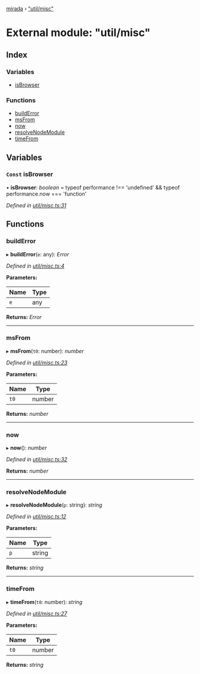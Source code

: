 [mirada](../README.md) › ["util/misc"](_util_misc_.md)

# External module: "util/misc"


## Index

### Variables

* [isBrowser](_util_misc_.md#const-isbrowser)

### Functions

* [buildError](_util_misc_.md#builderror)
* [msFrom](_util_misc_.md#msfrom)
* [now](_util_misc_.md#now)
* [resolveNodeModule](_util_misc_.md#resolvenodemodule)
* [timeFrom](_util_misc_.md#timefrom)

## Variables

### `Const` isBrowser

• **isBrowser**: *boolean* =  typeof performance !== 'undefined' && typeof performance.now === 'function'

*Defined in [util/misc.ts:31](https://github.com/cancerberoSgx/mirada/blob/f0c0267/mirada/src/util/misc.ts#L31)*

## Functions

###  buildError

▸ **buildError**(`e`: any): *Error*

*Defined in [util/misc.ts:4](https://github.com/cancerberoSgx/mirada/blob/f0c0267/mirada/src/util/misc.ts#L4)*

**Parameters:**

Name | Type |
------ | ------ |
`e` | any |

**Returns:** *Error*

___

###  msFrom

▸ **msFrom**(`t0`: number): *number*

*Defined in [util/misc.ts:23](https://github.com/cancerberoSgx/mirada/blob/f0c0267/mirada/src/util/misc.ts#L23)*

**Parameters:**

Name | Type |
------ | ------ |
`t0` | number |

**Returns:** *number*

___

###  now

▸ **now**(): *number*

*Defined in [util/misc.ts:32](https://github.com/cancerberoSgx/mirada/blob/f0c0267/mirada/src/util/misc.ts#L32)*

**Returns:** *number*

___

###  resolveNodeModule

▸ **resolveNodeModule**(`p`: string): *string*

*Defined in [util/misc.ts:12](https://github.com/cancerberoSgx/mirada/blob/f0c0267/mirada/src/util/misc.ts#L12)*

**Parameters:**

Name | Type |
------ | ------ |
`p` | string |

**Returns:** *string*

___

###  timeFrom

▸ **timeFrom**(`t0`: number): *string*

*Defined in [util/misc.ts:27](https://github.com/cancerberoSgx/mirada/blob/f0c0267/mirada/src/util/misc.ts#L27)*

**Parameters:**

Name | Type |
------ | ------ |
`t0` | number |

**Returns:** *string*